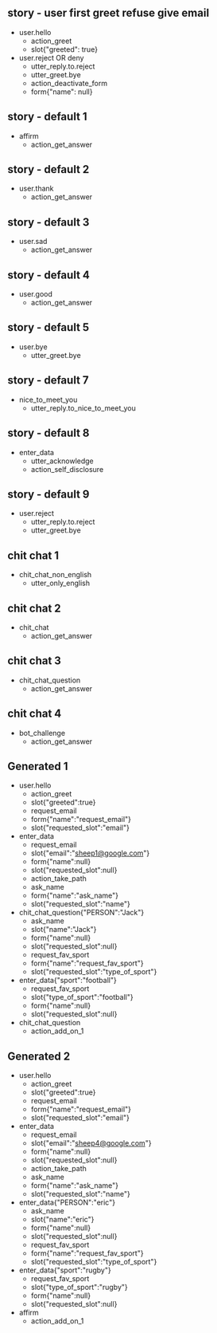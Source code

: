 ## story - user first greet refuse give email
* user.hello
  - action_greet
  - slot{"greeted": true}
* user.reject OR deny
  - utter_reply.to.reject
  - utter_greet.bye
  - action_deactivate_form
  - form{"name": null}


<!---------------------------->
<!-- default conversations  -->
<!---------------------------->

## story - default 1
* affirm
  - action_get_answer

## story - default 2
* user.thank
  - action_get_answer

## story - default 3
* user.sad
  - action_get_answer

## story - default 4
* user.good
  - action_get_answer

## story - default 5
* user.bye  
  - utter_greet.bye

## story - default 7
* nice_to_meet_you
  - utter_reply.to_nice_to_meet_you

## story - default 8
* enter_data
  - utter_acknowledge
  - action_self_disclosure

## story - default 9
* user.reject
  - utter_reply.to.reject
  - utter_greet.bye


<!---------------------------->
<!--       chit chat        -->
<!---------------------------->

## chit chat 1
* chit_chat_non_english
  - utter_only_english
    
## chit chat 2
* chit_chat
  - action_get_answer

## chit chat 3
* chit_chat_question
  - action_get_answer

## chit chat 4
* bot_challenge
  - action_get_answer


<!---------------------------->
<!--      generated         -->
<!---------------------------->

## Generated 1
* user.hello
  - action_greet
  - slot{"greeted":true}
  - request_email
  - form{"name":"request_email"}
  - slot{"requested_slot":"email"}
* enter_data
  - request_email
  - slot{"email":"sheep1@google.com"}
  - form{"name":null}
  - slot{"requested_slot":null}
  - action_take_path
  - ask_name
  - form{"name":"ask_name"}
  - slot{"requested_slot":"name"}
* chit_chat_question{"PERSON":"Jack"}
  - ask_name
  - slot{"name":"Jack"}
  - form{"name":null}
  - slot{"requested_slot":null}
  - request_fav_sport
  - form{"name":"request_fav_sport"}
  - slot{"requested_slot":"type_of_sport"}
* enter_data{"sport":"football"}
  - request_fav_sport
  - slot{"type_of_sport":"football"}
  - form{"name":null}
  - slot{"requested_slot":null}
* chit_chat_question
  - action_add_on_1

## Generated 2
* user.hello
  - action_greet
  - slot{"greeted":true}
  - request_email
  - form{"name":"request_email"}
  - slot{"requested_slot":"email"}
* enter_data
  - request_email
  - slot{"email":"sheep4@google.com"}
  - form{"name":null}
  - slot{"requested_slot":null}
  - action_take_path
  - ask_name
  - form{"name":"ask_name"}
  - slot{"requested_slot":"name"}
* enter_data{"PERSON":"eric"}
  - ask_name
  - slot{"name":"eric"}
  - form{"name":null}
  - slot{"requested_slot":null}
  - request_fav_sport
  - form{"name":"request_fav_sport"}
  - slot{"requested_slot":"type_of_sport"}
* enter_data{"sport":"rugby"}
  - request_fav_sport
  - slot{"type_of_sport":"rugby"}
  - form{"name":null}
  - slot{"requested_slot":null}
* affirm
  - action_add_on_1

